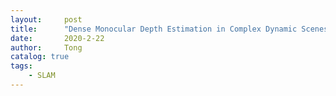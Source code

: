 ```yaml
---
layout:     post
title:      "Dense Monocular Depth Estimation in Complex Dynamic Scenes"
date:       2020-2-22
author:     Tong
catalog: true
tags:
    - SLAM
---
```


###

